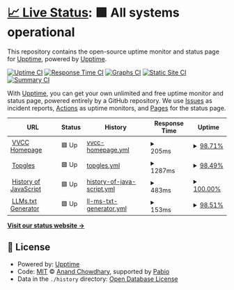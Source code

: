 # [📈 Live Status](https://demo.upptime.js.org): <!--live status--> **🟩 All systems operational**

This repository contains the open-source uptime monitor and status page for [Upptime](https://upptime.js.org), powered by [Upptime](https://github.com/upptime/upptime).

[![Uptime CI](https://github.com/upptime/upptime/workflows/Uptime%20CI/badge.svg)](https://github.com/upptime/upptime/actions?query=workflow%3A%22Uptime+CI%22)
[![Response Time CI](https://github.com/upptime/upptime/workflows/Response%20Time%20CI/badge.svg)](https://github.com/upptime/upptime/actions?query=workflow%3A%22Response+Time+CI%22)
[![Graphs CI](https://github.com/upptime/upptime/workflows/Graphs%20CI/badge.svg)](https://github.com/upptime/upptime/actions?query=workflow%3A%22Graphs+CI%22)
[![Static Site CI](https://github.com/upptime/upptime/workflows/Static%20Site%20CI/badge.svg)](https://github.com/upptime/upptime/actions?query=workflow%3A%22Static+Site+CI%22)
[![Summary CI](https://github.com/upptime/upptime/workflows/Summary%20CI/badge.svg)](https://github.com/upptime/upptime/actions?query=workflow%3A%22Summary+CI%22)

With [Upptime](https://upptime.js.org), you can get your own unlimited and free uptime monitor and status page, powered entirely by a GitHub repository. We use [Issues](https://github.com/upptime/upptime/issues) as incident reports, [Actions](https://github.com/upptime/upptime/actions) as uptime monitors, and [Pages](https://demo.upptime.js.org) for the status page.

<!--start: status pages-->
<!-- This summary is generated by Upptime (https://github.com/upptime/upptime) -->
<!-- Do not edit this manually, your changes will be overwritten -->
<!-- prettier-ignore -->
| URL | Status | History | Response Time | Uptime |
| --- | ------ | ------- | ------------- | ------ |
| <img alt="" src="https://icons.duckduckgo.com/ip3/vvcc.vercel.app.ico" height="13"> [VVCC Homepage](https://vvcc.vercel.app) | 🟩 Up | [vvcc-homepage.yml](https://github.com/VibeVista/uptime/commits/HEAD/history/vvcc-homepage.yml) | <details><summary><img alt="Response time graph" src="./graphs/vvcc-homepage/response-time-week.png" height="20"> 205ms</summary><br><a href="https://demo.upptime.js.org/history/vvcc-homepage"><img alt="Response time 176" src="https://img.shields.io/endpoint?url=https%3A%2F%2Fraw.githubusercontent.com%2FVibeVista%2Fuptime%2FHEAD%2Fapi%2Fvvcc-homepage%2Fresponse-time.json"></a><br><a href="https://demo.upptime.js.org/history/vvcc-homepage"><img alt="24-hour response time 337" src="https://img.shields.io/endpoint?url=https%3A%2F%2Fraw.githubusercontent.com%2FVibeVista%2Fuptime%2FHEAD%2Fapi%2Fvvcc-homepage%2Fresponse-time-day.json"></a><br><a href="https://demo.upptime.js.org/history/vvcc-homepage"><img alt="7-day response time 205" src="https://img.shields.io/endpoint?url=https%3A%2F%2Fraw.githubusercontent.com%2FVibeVista%2Fuptime%2FHEAD%2Fapi%2Fvvcc-homepage%2Fresponse-time-week.json"></a><br><a href="https://demo.upptime.js.org/history/vvcc-homepage"><img alt="30-day response time 178" src="https://img.shields.io/endpoint?url=https%3A%2F%2Fraw.githubusercontent.com%2FVibeVista%2Fuptime%2FHEAD%2Fapi%2Fvvcc-homepage%2Fresponse-time-month.json"></a><br><a href="https://demo.upptime.js.org/history/vvcc-homepage"><img alt="1-year response time 176" src="https://img.shields.io/endpoint?url=https%3A%2F%2Fraw.githubusercontent.com%2FVibeVista%2Fuptime%2FHEAD%2Fapi%2Fvvcc-homepage%2Fresponse-time-year.json"></a></details> | <details><summary><a href="https://demo.upptime.js.org/history/vvcc-homepage">98.71%</a></summary><a href="https://demo.upptime.js.org/history/vvcc-homepage"><img alt="All-time uptime 99.60%" src="https://img.shields.io/endpoint?url=https%3A%2F%2Fraw.githubusercontent.com%2FVibeVista%2Fuptime%2FHEAD%2Fapi%2Fvvcc-homepage%2Fuptime.json"></a><br><a href="https://demo.upptime.js.org/history/vvcc-homepage"><img alt="24-hour uptime 99.21%" src="https://img.shields.io/endpoint?url=https%3A%2F%2Fraw.githubusercontent.com%2FVibeVista%2Fuptime%2FHEAD%2Fapi%2Fvvcc-homepage%2Fuptime-day.json"></a><br><a href="https://demo.upptime.js.org/history/vvcc-homepage"><img alt="7-day uptime 98.71%" src="https://img.shields.io/endpoint?url=https%3A%2F%2Fraw.githubusercontent.com%2FVibeVista%2Fuptime%2FHEAD%2Fapi%2Fvvcc-homepage%2Fuptime-week.json"></a><br><a href="https://demo.upptime.js.org/history/vvcc-homepage"><img alt="30-day uptime 99.26%" src="https://img.shields.io/endpoint?url=https%3A%2F%2Fraw.githubusercontent.com%2FVibeVista%2Fuptime%2FHEAD%2Fapi%2Fvvcc-homepage%2Fuptime-month.json"></a><br><a href="https://demo.upptime.js.org/history/vvcc-homepage"><img alt="1-year uptime 99.60%" src="https://img.shields.io/endpoint?url=https%3A%2F%2Fraw.githubusercontent.com%2FVibeVista%2Fuptime%2FHEAD%2Fapi%2Fvvcc-homepage%2Fuptime-year.json"></a></details>
| <img alt="" src="https://icons.duckduckgo.com/ip3/topgles.vercel.app.ico" height="13"> [Topgles](https://topgles.vercel.app) | 🟩 Up | [topgles.yml](https://github.com/VibeVista/uptime/commits/HEAD/history/topgles.yml) | <details><summary><img alt="Response time graph" src="./graphs/topgles/response-time-week.png" height="20"> 1287ms</summary><br><a href="https://demo.upptime.js.org/history/topgles"><img alt="Response time 873" src="https://img.shields.io/endpoint?url=https%3A%2F%2Fraw.githubusercontent.com%2FVibeVista%2Fuptime%2FHEAD%2Fapi%2Ftopgles%2Fresponse-time.json"></a><br><a href="https://demo.upptime.js.org/history/topgles"><img alt="24-hour response time 589" src="https://img.shields.io/endpoint?url=https%3A%2F%2Fraw.githubusercontent.com%2FVibeVista%2Fuptime%2FHEAD%2Fapi%2Ftopgles%2Fresponse-time-day.json"></a><br><a href="https://demo.upptime.js.org/history/topgles"><img alt="7-day response time 1287" src="https://img.shields.io/endpoint?url=https%3A%2F%2Fraw.githubusercontent.com%2FVibeVista%2Fuptime%2FHEAD%2Fapi%2Ftopgles%2Fresponse-time-week.json"></a><br><a href="https://demo.upptime.js.org/history/topgles"><img alt="30-day response time 1379" src="https://img.shields.io/endpoint?url=https%3A%2F%2Fraw.githubusercontent.com%2FVibeVista%2Fuptime%2FHEAD%2Fapi%2Ftopgles%2Fresponse-time-month.json"></a><br><a href="https://demo.upptime.js.org/history/topgles"><img alt="1-year response time 873" src="https://img.shields.io/endpoint?url=https%3A%2F%2Fraw.githubusercontent.com%2FVibeVista%2Fuptime%2FHEAD%2Fapi%2Ftopgles%2Fresponse-time-year.json"></a></details> | <details><summary><a href="https://demo.upptime.js.org/history/topgles">98.49%</a></summary><a href="https://demo.upptime.js.org/history/topgles"><img alt="All-time uptime 99.58%" src="https://img.shields.io/endpoint?url=https%3A%2F%2Fraw.githubusercontent.com%2FVibeVista%2Fuptime%2FHEAD%2Fapi%2Ftopgles%2Fuptime.json"></a><br><a href="https://demo.upptime.js.org/history/topgles"><img alt="24-hour uptime 99.20%" src="https://img.shields.io/endpoint?url=https%3A%2F%2Fraw.githubusercontent.com%2FVibeVista%2Fuptime%2FHEAD%2Fapi%2Ftopgles%2Fuptime-day.json"></a><br><a href="https://demo.upptime.js.org/history/topgles"><img alt="7-day uptime 98.49%" src="https://img.shields.io/endpoint?url=https%3A%2F%2Fraw.githubusercontent.com%2FVibeVista%2Fuptime%2FHEAD%2Fapi%2Ftopgles%2Fuptime-week.json"></a><br><a href="https://demo.upptime.js.org/history/topgles"><img alt="30-day uptime 99.21%" src="https://img.shields.io/endpoint?url=https%3A%2F%2Fraw.githubusercontent.com%2FVibeVista%2Fuptime%2FHEAD%2Fapi%2Ftopgles%2Fuptime-month.json"></a><br><a href="https://demo.upptime.js.org/history/topgles"><img alt="1-year uptime 99.58%" src="https://img.shields.io/endpoint?url=https%3A%2F%2Fraw.githubusercontent.com%2FVibeVista%2Fuptime%2FHEAD%2Fapi%2Ftopgles%2Fuptime-year.json"></a></details>
| <img alt="" src="https://icons.duckduckgo.com/ip3/korean-js-timeline-saga.lovable.app.ico" height="13"> [History of JavaScript](https://korean-js-timeline-saga.lovable.app) | 🟩 Up | [history-of-java-script.yml](https://github.com/VibeVista/uptime/commits/HEAD/history/history-of-java-script.yml) | <details><summary><img alt="Response time graph" src="./graphs/history-of-java-script/response-time-week.png" height="20"> 483ms</summary><br><a href="https://demo.upptime.js.org/history/history-of-java-script"><img alt="Response time 688" src="https://img.shields.io/endpoint?url=https%3A%2F%2Fraw.githubusercontent.com%2FVibeVista%2Fuptime%2FHEAD%2Fapi%2Fhistory-of-java-script%2Fresponse-time.json"></a><br><a href="https://demo.upptime.js.org/history/history-of-java-script"><img alt="24-hour response time 375" src="https://img.shields.io/endpoint?url=https%3A%2F%2Fraw.githubusercontent.com%2FVibeVista%2Fuptime%2FHEAD%2Fapi%2Fhistory-of-java-script%2Fresponse-time-day.json"></a><br><a href="https://demo.upptime.js.org/history/history-of-java-script"><img alt="7-day response time 483" src="https://img.shields.io/endpoint?url=https%3A%2F%2Fraw.githubusercontent.com%2FVibeVista%2Fuptime%2FHEAD%2Fapi%2Fhistory-of-java-script%2Fresponse-time-week.json"></a><br><a href="https://demo.upptime.js.org/history/history-of-java-script"><img alt="30-day response time 671" src="https://img.shields.io/endpoint?url=https%3A%2F%2Fraw.githubusercontent.com%2FVibeVista%2Fuptime%2FHEAD%2Fapi%2Fhistory-of-java-script%2Fresponse-time-month.json"></a><br><a href="https://demo.upptime.js.org/history/history-of-java-script"><img alt="1-year response time 688" src="https://img.shields.io/endpoint?url=https%3A%2F%2Fraw.githubusercontent.com%2FVibeVista%2Fuptime%2FHEAD%2Fapi%2Fhistory-of-java-script%2Fresponse-time-year.json"></a></details> | <details><summary><a href="https://demo.upptime.js.org/history/history-of-java-script">100.00%</a></summary><a href="https://demo.upptime.js.org/history/history-of-java-script"><img alt="All-time uptime 99.90%" src="https://img.shields.io/endpoint?url=https%3A%2F%2Fraw.githubusercontent.com%2FVibeVista%2Fuptime%2FHEAD%2Fapi%2Fhistory-of-java-script%2Fuptime.json"></a><br><a href="https://demo.upptime.js.org/history/history-of-java-script"><img alt="24-hour uptime 100.00%" src="https://img.shields.io/endpoint?url=https%3A%2F%2Fraw.githubusercontent.com%2FVibeVista%2Fuptime%2FHEAD%2Fapi%2Fhistory-of-java-script%2Fuptime-day.json"></a><br><a href="https://demo.upptime.js.org/history/history-of-java-script"><img alt="7-day uptime 100.00%" src="https://img.shields.io/endpoint?url=https%3A%2F%2Fraw.githubusercontent.com%2FVibeVista%2Fuptime%2FHEAD%2Fapi%2Fhistory-of-java-script%2Fuptime-week.json"></a><br><a href="https://demo.upptime.js.org/history/history-of-java-script"><img alt="30-day uptime 100.00%" src="https://img.shields.io/endpoint?url=https%3A%2F%2Fraw.githubusercontent.com%2FVibeVista%2Fuptime%2FHEAD%2Fapi%2Fhistory-of-java-script%2Fuptime-month.json"></a><br><a href="https://demo.upptime.js.org/history/history-of-java-script"><img alt="1-year uptime 99.90%" src="https://img.shields.io/endpoint?url=https%3A%2F%2Fraw.githubusercontent.com%2FVibeVista%2Fuptime%2FHEAD%2Fapi%2Fhistory-of-java-script%2Fuptime-year.json"></a></details>
| <img alt="" src="https://icons.duckduckgo.com/ip3/generate-llms-txt.vercel.app.ico" height="13"> [LLMs.txt Generator](https://generate-llms-txt.vercel.app) | 🟩 Up | [ll-ms-txt-generator.yml](https://github.com/VibeVista/uptime/commits/HEAD/history/ll-ms-txt-generator.yml) | <details><summary><img alt="Response time graph" src="./graphs/ll-ms-txt-generator/response-time-week.png" height="20"> 153ms</summary><br><a href="https://demo.upptime.js.org/history/ll-ms-txt-generator"><img alt="Response time 164" src="https://img.shields.io/endpoint?url=https%3A%2F%2Fraw.githubusercontent.com%2FVibeVista%2Fuptime%2FHEAD%2Fapi%2Fll-ms-txt-generator%2Fresponse-time.json"></a><br><a href="https://demo.upptime.js.org/history/ll-ms-txt-generator"><img alt="24-hour response time 130" src="https://img.shields.io/endpoint?url=https%3A%2F%2Fraw.githubusercontent.com%2FVibeVista%2Fuptime%2FHEAD%2Fapi%2Fll-ms-txt-generator%2Fresponse-time-day.json"></a><br><a href="https://demo.upptime.js.org/history/ll-ms-txt-generator"><img alt="7-day response time 153" src="https://img.shields.io/endpoint?url=https%3A%2F%2Fraw.githubusercontent.com%2FVibeVista%2Fuptime%2FHEAD%2Fapi%2Fll-ms-txt-generator%2Fresponse-time-week.json"></a><br><a href="https://demo.upptime.js.org/history/ll-ms-txt-generator"><img alt="30-day response time 150" src="https://img.shields.io/endpoint?url=https%3A%2F%2Fraw.githubusercontent.com%2FVibeVista%2Fuptime%2FHEAD%2Fapi%2Fll-ms-txt-generator%2Fresponse-time-month.json"></a><br><a href="https://demo.upptime.js.org/history/ll-ms-txt-generator"><img alt="1-year response time 164" src="https://img.shields.io/endpoint?url=https%3A%2F%2Fraw.githubusercontent.com%2FVibeVista%2Fuptime%2FHEAD%2Fapi%2Fll-ms-txt-generator%2Fresponse-time-year.json"></a></details> | <details><summary><a href="https://demo.upptime.js.org/history/ll-ms-txt-generator">98.51%</a></summary><a href="https://demo.upptime.js.org/history/ll-ms-txt-generator"><img alt="All-time uptime 99.58%" src="https://img.shields.io/endpoint?url=https%3A%2F%2Fraw.githubusercontent.com%2FVibeVista%2Fuptime%2FHEAD%2Fapi%2Fll-ms-txt-generator%2Fuptime.json"></a><br><a href="https://demo.upptime.js.org/history/ll-ms-txt-generator"><img alt="24-hour uptime 99.20%" src="https://img.shields.io/endpoint?url=https%3A%2F%2Fraw.githubusercontent.com%2FVibeVista%2Fuptime%2FHEAD%2Fapi%2Fll-ms-txt-generator%2Fuptime-day.json"></a><br><a href="https://demo.upptime.js.org/history/ll-ms-txt-generator"><img alt="7-day uptime 98.51%" src="https://img.shields.io/endpoint?url=https%3A%2F%2Fraw.githubusercontent.com%2FVibeVista%2Fuptime%2FHEAD%2Fapi%2Fll-ms-txt-generator%2Fuptime-week.json"></a><br><a href="https://demo.upptime.js.org/history/ll-ms-txt-generator"><img alt="30-day uptime 99.22%" src="https://img.shields.io/endpoint?url=https%3A%2F%2Fraw.githubusercontent.com%2FVibeVista%2Fuptime%2FHEAD%2Fapi%2Fll-ms-txt-generator%2Fuptime-month.json"></a><br><a href="https://demo.upptime.js.org/history/ll-ms-txt-generator"><img alt="1-year uptime 99.58%" src="https://img.shields.io/endpoint?url=https%3A%2F%2Fraw.githubusercontent.com%2FVibeVista%2Fuptime%2FHEAD%2Fapi%2Fll-ms-txt-generator%2Fuptime-year.json"></a></details>

<!--end: status pages-->

[**Visit our status website →**](https://demo.upptime.js.org)

## 📄 License

- Powered by: [Upptime](https://github.com/upptime/upptime)
- Code: [MIT](./LICENSE) © [Anand Chowdhary](https://anandchowdhary.com), supported by [Pabio](https://pabio.com)
- Data in the `./history` directory: [Open Database License](https://opendatacommons.org/licenses/odbl/1-0/)

